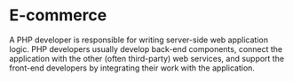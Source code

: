 # E-commerce
A PHP developer is responsible for writing server-side web application logic. PHP developers usually develop back-end components, connect the application with the other (often third-party) web services, and support the front-end developers by integrating their work with the application.
